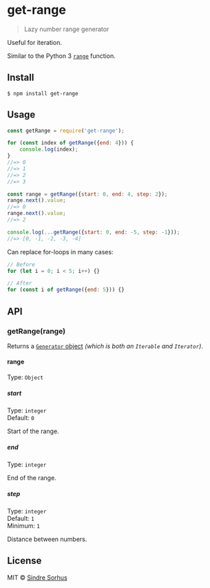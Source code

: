 # get-range

> Lazy number range generator

Useful for iteration.

Similar to the Python 3 [`range`](https://docs.python.org/3/library/stdtypes.html#typesseq-range) function.


## Install

```
$ npm install get-range
```


## Usage

```js
const getRange = require('get-range');

for (const index of getRange({end: 4})) {
	console.log(index);
}
//=> 0
//=> 1
//=> 2
//=> 3

const range = getRange({start: 0, end: 4, step: 2});
range.next().value;
//=> 0
range.next().value;
//=> 2

console.log(...getRange({start: 0, end: -5, step: -1}));
//=> [0, -1, -2, -3, -4]
```

Can replace for-loops in many cases:

```js
// Before
for (let i = 0; i < 5; i++) {}

// After
for (const i of getRange({end: 5})) {}
```


## API

### getRange(range)

Returns a [`Generator` object](https://developer.mozilla.org/en-US/docs/Web/JavaScript/Reference/Global_Objects/Generator) *(which is both an `Iterable` and `Iterator`)*.

#### range

Type: `Object`

##### start

Type: `integer`<br>
Default: `0`

Start of the range.

##### end

Type: `integer`

End of the range.

##### step

Type: `integer`<br>
Default: `1`<br>
Minimum: `1`

Distance between numbers.


## License

MIT © [Sindre Sorhus](https://sindresorhus.com)
